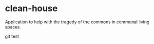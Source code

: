 # clean-house
Application to help with the tragedy of the commons in communal living spaces. 

git test
